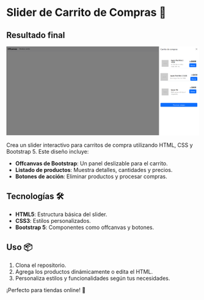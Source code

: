 # Slider de Carrito de Compras 🛒

## Resultado final

![](https://raw.githubusercontent.com/urian121/imagenes-proyectos-github/refs/heads/master/Offcanvas-carrito-shoppi.png)

Crea un slider interactivo para carritos de compra utilizando HTML, CSS y Bootstrap 5. Este diseño incluye:

- **Offcanvas de Bootstrap**: Un panel deslizable para el carrito.
- **Listado de productos**: Muestra detalles, cantidades y precios.
- **Botones de acción**: Eliminar productos y procesar compras.

## Tecnologías 🛠️

- **HTML5**: Estructura básica del slider.
- **CSS3**: Estilos personalizados.
- **Bootstrap 5**: Componentes como offcanvas y botones.

## Uso 📦

1. Clona el repositorio.
2. Agrega los productos dinámicamente o edita el HTML.
3. Personaliza estilos y funcionalidades según tus necesidades.

¡Perfecto para tiendas online! 🚀
